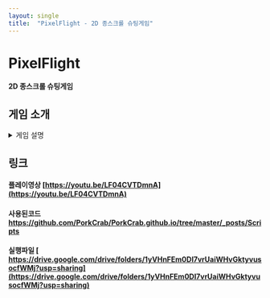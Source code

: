 ```yaml
---
layout: single
title:  "PixelFlight - 2D 종스크롤 슈팅게임"
---
```


# PixelFlight

**2D 종스크롤 슈팅게임**

## 게임 소개
<details markdown="1">
<summary> 게임 설명 </summary>

### 게임환경

- 코드 : C#
- 엔진 : 유니티4.11f
- 클라우드 : Playfab
- PC, Android 구동

### 게임 특징

- Playfab을 연동해서 회원가입과 로그인을 합니다.
- Playfab 저장 구조를 활용해 데이터를 저장했습니다.
- WASD(PC), 가상패드(Mobile)를 이용해 움직이며 공격은 자동으로 발사되고, 스킬을 사용 할 수 있습니다.
- 종스크롤 비행 슈팅게임들 처럼 적들의 기체와, 총알들, 랜덤으로 떨어지는 미사일을 피하며 등장하는 보스를 잡으면 스테이지가 끝납니다.
- 스폰되는 적을 잡을 시 PowerUp 아이템과 코인, 점수를 획득할 수 있습니다.
- 목숨형이 아닌 체력바 시스템으로 인해 다양한 스킬들을 활용해 스테이지를 깰 수 있습니다.

## UI

- 타이틀 씬 (메인 씬 / 로그인 씬 / 회원가입 씬)

![title](https://user-images.githubusercontent.com/82872149/168858243-3f71b6e8-b70b-4f5e-b498-dcf99e6e53be.JPG)

- 로비 씬 / 상점 씬

![lobby](https://user-images.githubusercontent.com/82872149/168858624-fee744b4-17b9-4a54-bbe6-b4abde96e404.jpg)

- 인게임 씬

![Ingameview](https://user-images.githubusercontent.com/82872149/168859577-e3cba97a-f56a-4b5e-9f7f-fe9fd1fcae3b.jpg)

- 인게임 씬_환경설정

![캡처](https://user-images.githubusercontent.com/82872149/168859958-d024f9aa-e5ff-49d3-bfe2-c7ce83dfb0d8.JPG)

</details>

## 링크
#### 플레이영상 [https://youtu.be/LF04CVTDmnA](https://youtu.be/LF04CVTDmnA)
#### 사용된코드  https://github.com/PorkCrab/PorkCrab.github.io/tree/master/_posts/Scripts 
#### 실행파일   [ https://drive.google.com/drive/folders/1yVHnFEm0DI7vrUaiWHvGktyvusocfWMj?usp=sharing](https://drive.google.com/drive/folders/1yVHnFEm0DI7vrUaiWHvGktyvusocfWMj?usp=sharing)
